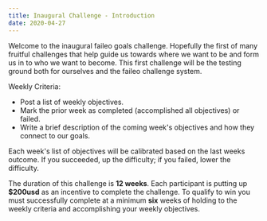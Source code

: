 ```yaml
---
title: Inaugural Challenge - Introduction
date: 2020-04-27
---
```


Welcome to the inaugural faileo goals challenge. Hopefully the first of many fruitful challenges that help guide us towards where we want to be and form us in to who we want to become. This first challenge will be the testing ground both for ourselves and the faileo challenge system.

Weekly Criteria:

- Post a list of weekly objectives.
- Mark the prior week as completed (accomplished all objectives) or failed.
- Write a brief description of the coming week's objectives and how they connect to our goals.

Each week's list of objectives will be calibrated based on the last weeks outcome. If you succeeded, up the difficulty; if you failed, lower the difficulty.

The duration of this challenge is **12 weeks**. Each participant is putting up **$200usd** as an incentive to complete the challenge. To qualify to win you must successfully complete at a minimum **six** weeks of holding to the weekly criteria and accomplishing your weekly objectives.
